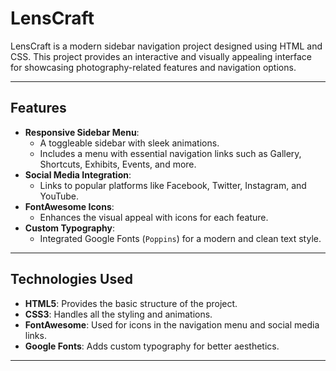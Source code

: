 # LensCraft

LensCraft is a modern sidebar navigation project designed using HTML and CSS. This project provides an interactive and visually appealing interface for showcasing photography-related features and navigation options.

---

## Features

- **Responsive Sidebar Menu**: 
  - A toggleable sidebar with sleek animations.
  - Includes a menu with essential navigation links such as Gallery, Shortcuts, Exhibits, Events, and more.
- **Social Media Integration**:
  - Links to popular platforms like Facebook, Twitter, Instagram, and YouTube.
- **FontAwesome Icons**:
  - Enhances the visual appeal with icons for each feature.
- **Custom Typography**:
  - Integrated Google Fonts (`Poppins`) for a modern and clean text style.

---

## Technologies Used

- **HTML5**: Provides the basic structure of the project.
- **CSS3**: Handles all the styling and animations.
- **FontAwesome**: Used for icons in the navigation menu and social media links.
- **Google Fonts**: Adds custom typography for better aesthetics.

---


